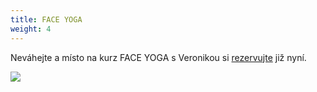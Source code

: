 ```yaml
---
title: FACE YOGA
weight: 4
---
```

Neváhejte a místo na kurz FACE YOGA s Veronikou si [rezervujte](https://vigvam.webooker.eu/Actions) již nyní.

![](/images/uploads/face.jpg)
